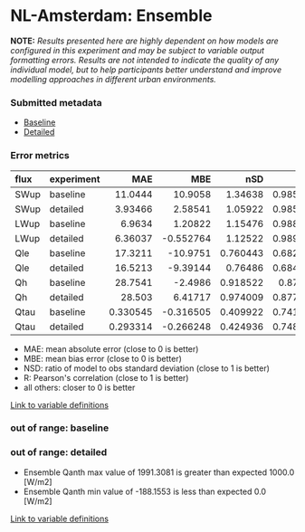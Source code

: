 # NL-Amsterdam: Ensemble

**NOTE:** *Results presented here are highly dependent on how models are configured in this experiment and may be subject to variable output formatting errors. Results are not intended to indicate the quality of any individual model, but to help participants better understand and improve modelling approaches in different urban environments.*

### Submitted metadata

- [Baseline](Ensemble_NL-Amsterdam_baseline_attrs.md)
- [Detailed](Ensemble_NL-Amsterdam_detailed_attrs.md)

### Error metrics

| flux   | experiment   |       MAE |        MBE |      nSD |        R |        5th |      95th |      RMSE |    cRMSE |      AMBE |     1-nSD |       1-R |   nSkewness |   nKurtosis |   Overlap |
|:-------|:-------------|----------:|-----------:|---------:|---------:|-----------:|----------:|----------:|---------:|----------:|----------:|----------:|------------:|------------:|----------:|
| SWup   | baseline     | 11.0444   |  10.9058   | 1.34638  | 0.985499 |  1.01309   | 28.1386   | 14.744    | 0.398778 | 10.9058   | 0.346374  | 0.0145012 |  0.031017   |    0.165204 | 0.0974475 |
| SWup   | detailed     |  3.93466  |   2.58541  | 1.05922  | 0.985169 |  0.655024  |  5.75204  |  5.32034  | 0.186884 |  2.58541  | 0.0592184 | 0.014831  |  0.0321783  |    0.167753 | 0.071557  |
| LWup   | baseline     |  6.9634   |   1.20822  | 1.15476  | 0.988664 |  8.1203    | 14.7001   |  8.82697  | 0.223901 |  1.20822  | 0.154763  | 0.0113355 |  0.0166067  |    0.270061 | 0.0816253 |
| LWup   | detailed     |  6.36037  |  -0.552764 | 1.12522  | 0.989455 |  7.24945   | 10.9148   |  7.77239  | 0.19852  |  0.552764 | 0.125214  | 0.0105452 |  0.00385772 |    0.284869 | 0.0761474 |
| Qle    | baseline     | 17.3211   | -10.9751   | 0.760443 | 0.682217 |  1.50286   | 20.2899   | 28.0509   | 0.735323 | 10.9751   | 0.239557  | 0.317783  |  0.0860635  |    0.629025 | 0.310288  |
| Qle    | detailed     | 16.5213   |  -9.39144  | 0.76486  | 0.684165 |  0.594948  | 17.3229   | 27.4191   | 0.733778 |  9.39144  | 0.23514   | 0.315835  |  0.0471261  |    0.755405 | 0.270764  |
| Qh     | baseline     | 28.7541   |  -2.4986   | 0.918522 | 0.87365  |  7.89373   |  1.68898  | 45.5972   | 0.488619 |  2.4986   | 0.0814774 | 0.12635   |  0.679708   |    0.678759 | 0.136343  |
| Qh     | detailed     | 28.503    |   6.41717  | 0.974009 | 0.877255 | 12.7148    | 18.3681   | 46.0766   | 0.489679 |  6.41717  | 0.0259907 | 0.122745  |  0.661727   |    0.69742  | 0.140656  |
| Qtau   | baseline     |  0.330545 |  -0.316505 | 0.409922 | 0.741172 |  0.0151761 |  1.01022  |  0.553684 | 0.748593 |  0.316505 | 0.590078  | 0.258828  |  0.268883   |    0.633617 | 0.266993  |
| Qtau   | detailed     |  0.293314 |  -0.266248 | 0.424936 | 0.748583 |  0.0157603 |  0.943114 |  0.52094  | 0.737815 |  0.266248 | 0.575064  | 0.251417  |  0.314689   |    0.672752 | 0.24077   |

 - MAE: mean absolute error (close to 0 is better)
 - MBE: mean bias error (close to 0 is better)
 - NSD: ratio of model to obs standard deviation (close to 1 is better)
 - R: Pearson's correlation (close to 1 is better)
 - all others: closer to 0 is better

[Link to variable definitions](../modelattrs/variable_definitions.md)

### out of range: baseline


### out of range: detailed

 - Ensemble Qanth max value of 1991.3081 is greater than expected 1000.0 [W/m2]
 - Ensemble Qanth min value of -188.1553 is less than expected 0.0 [W/m2]


[Link to variable definitions](../modelattrs/variable_definitions.md)

